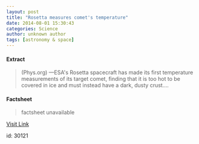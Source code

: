 ```yaml
---
layout: post
title: "Rosetta measures comet's temperature"
date: 2014-08-01 15:30:43
categories: Science
author: unknown author
tags: [astronomy & space]
---
```



#### Extract
>(Phys.org) —ESA's Rosetta spacecraft has made its first temperature measurements of its target comet, finding that it is too hot to be covered in ice and must instead have a dark, dusty crust....

#### Factsheet
>factsheet unavailable

[Visit Link](http://phys.org/news326111431.html)

id:   30121


